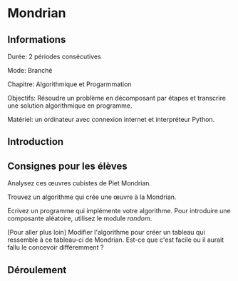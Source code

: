 
# Mondrian


## Informations

Durée: 2 périodes consécutives

Mode: Branché

Chapitre: Algorithmique et Progarmmation

Objectifs: Résoudre un problème en décomposant par étapes et transcrire une solution algorithmique en programme. 

Matériel: un ordinateur avec connexion internet et interpréteur Python.

## Introduction

## Consignes pour les élèves

Analysez ces œuvres cubistes de Piet Mondrian. 

Trouvez un algorithme qui crée une œuvre à la Mondrian.

Ecrivez un programme qui implémente votre algorithme. Pour introduire une composante aléatoire, utilisez le module *random*.

[Pour aller plus loin] Modifier l'algorithme pour créer un tableau qui ressemble à ce tableau-ci de Mondrian. Est-ce que c'est facile ou il aurait fallu le concevoir différemment ?


## Déroulement

